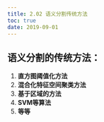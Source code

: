 ```yaml
---
title: 2.02 语义分割传统方法
toc: true
date: 2019-09-01
---
```


## **语义分割的传统方法：**

1. **直方图阈值化方法**
2. **混合化特征空间聚类方法**
3. **基于区域的方法**
4. **SVM等算法**
5. **等等**
